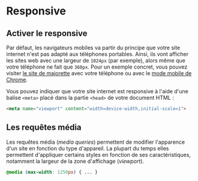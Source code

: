 # Responsive

## Activer le responsive

Par défaut, les navigateurs mobiles va partir du principe que votre site internet n'est pas adapté aux téléphones portables. Ainsi, ils vont afficher les sites web avec une largeur de `1024px` (par exemple), alors même que votre téléphone ne fait que `360px`. Pour un exemple concret, vous pouvez visiter [le site de majorette](https://www.majorette.com/fr/accueil/) avec votre téléphone ou avec le [mode mobile de Chrome](https://developers.google.com/web/tools/chrome-devtools/device-mode/#viewport).

Vous pouvez indiquer que votre site internet est responsive à l'aide d'une balise `<meta>` placé dans la partie `<head>` de votre document HTML :

```html
<meta name="viewport" content="width=device-width,initial-scale=1">
```

## Les requêtes média

Les requêtes média (_media queries_) permettent de modifier l'apparence d'un site en fonction du type d'appareil. La plupart du temps elles permettent d'appliquer certains styles en fonction de ses caractéristiques, notamment la largeur de la zone d'affichage (_viewport_).

```css
@media (max-width: 1250px) { ... }
```

<!--stackedit_data:
eyJoaXN0b3J5IjpbLTk2OTEzNDQxNiwtMTU5MzE4ODAzMiwxOD
Q2MzQ5ODk4LC0xNDE4MTk5MDcxLDE3NzI0OTUzOTYsMTE0MjU4
OTkyMSwtMzM0OTYyMTZdfQ==
-->